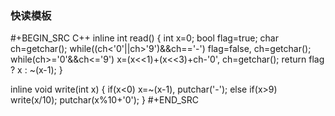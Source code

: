 <!-- -------------------------2020年11月23日 ---- 00时11分------------------------- -->

### 快读模板

#+BEGIN_SRC C++
inline int read() {
    int x=0; bool flag=true; char ch=getchar();
    while((ch<'0'||ch>'9')&&ch=='-')
        flag=false, ch=getchar();
    while(ch>='0'&&ch<='9')
        x=(x<<1)+(x<<3)+ch-'0', ch=getchar();
    return flag ? x : ~(x-1);
}

inline void write(int x) {
    if(x<0) x=~(x-1), putchar('-');
    else if(x>9) write(x/10);
    putchar(x%10+'0');
}
#+END_SRC
